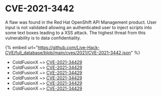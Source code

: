 # CVE-2021-3442

A flaw was found in the Red Hat OpenShift API Management product. User input is not validated allowing an authenticated user to inject scripts into some text boxes leading to a XSS attack. The highest threat from this vulnerability is to data confidentiality.

{% embed url="https://github.com/Live-Hack-CVE/full_database/blob/main/cves/2021/CVE-2021-3442.json" %}


* ColdFusionX ~> [CVE-2021-34429](https://www.alice-snow.ru/2021/database/cve-2021-3442/cve-2021-34429-coldfusionx)
* ColdFusionX ~> [CVE-2021-34429](https://www.alice-snow.ru/2021/database/cve-2021-3442/cve-2021-34429-coldfusionx)
* ColdFusionX ~> [CVE-2021-34429](https://www.alice-snow.ru/2021/database/cve-2021-3442/cve-2021-34429-coldfusionx)
* ColdFusionX ~> [CVE-2021-34429](https://www.alice-snow.ru/2021/database/cve-2021-3442/cve-2021-34429-coldfusionx)
* ColdFusionX ~> [CVE-2021-34429](https://www.alice-snow.ru/2021/database/cve-2021-3442/cve-2021-34429-coldfusionx)
* ColdFusionX ~> [CVE-2021-34429](https://www.alice-snow.ru/2021/database/cve-2021-3442/cve-2021-34429-coldfusionx)